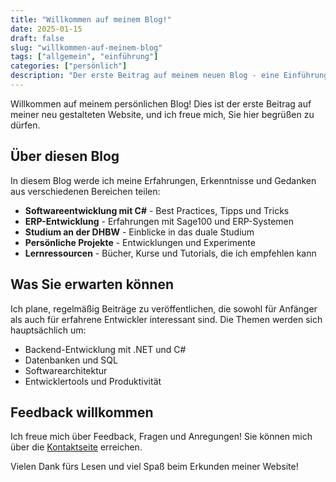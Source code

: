 ```yaml
---
title: "Willkommen auf meinem Blog!"
date: 2025-01-15
draft: false
slug: "willkommen-auf-meinem-blog"
tags: ["allgemein", "einführung"]
categories: ["persönlich"]
description: "Der erste Beitrag auf meinem neuen Blog - eine Einführung und was Sie erwarten können."
---
```


Willkommen auf meinem persönlichen Blog! Dies ist der erste Beitrag auf meiner neu gestalteten Website, und ich freue mich, Sie hier begrüßen zu dürfen.

## Über diesen Blog

In diesem Blog werde ich meine Erfahrungen, Erkenntnisse und Gedanken aus verschiedenen Bereichen teilen:

- **Softwareentwicklung mit C#** - Best Practices, Tipps und Tricks
- **ERP-Entwicklung** - Erfahrungen mit Sage100 und ERP-Systemen
- **Studium an der DHBW** - Einblicke in das duale Studium
- **Persönliche Projekte** - Entwicklungen und Experimente
- **Lernressourcen** - Bücher, Kurse und Tutorials, die ich empfehlen kann

## Was Sie erwarten können

Ich plane, regelmäßig Beiträge zu veröffentlichen, die sowohl für Anfänger als auch für erfahrene Entwickler interessant sind. Die Themen werden sich hauptsächlich um:

- Backend-Entwicklung mit .NET und C#
- Datenbanken und SQL
- Softwarearchitektur
- Entwicklertools und Produktivität

## Feedback willkommen

Ich freue mich über Feedback, Fragen und Anregungen! Sie können mich über die [Kontaktseite](/contact) erreichen.

Vielen Dank fürs Lesen und viel Spaß beim Erkunden meiner Website!
